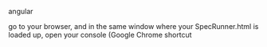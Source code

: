 angular


go to your browser, and in the same window where your SpecRunner.html is loaded up, open your console (Google Chrome shortcut




